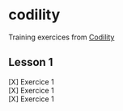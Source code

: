 # codility
Training exercices from [Codility](https://app.codility.com/programmers/lessons/)

## Lesson 1 
[X] Exercice 1  
[X] Exercice 1  
[X] Exercice 1

